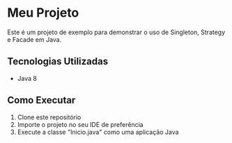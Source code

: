# Meu Projeto

Este é um projeto de exemplo para demonstrar o uso de Singleton, Strategy e Facade em Java.

## Tecnologias Utilizadas

- Java 8

## Como Executar

1. Clone este repositório
2. Importe o projeto no seu IDE de preferência
3. Execute a classe "Inicio.java" como uma aplicação Java
